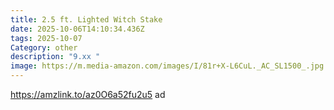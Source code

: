 ```yaml
---
title: 2.5 ft. Lighted Witch Stake
date: 2025-10-06T14:10:34.436Z
tags: 2025-10-07
Category: other
description: "9.xx "
image: https://m.media-amazon.com/images/I/81r+X-L6CuL._AC_SL1500_.jpg
---
```

https://amzlink.to/az0O6a52fu2u5    ad